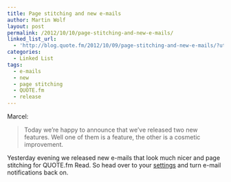```yaml
---
title: Page stitching and new e-mails
author: Martin Wolf
layout: post
permalink: /2012/10/10/page-stitching-and-new-e-mails/
linked_list_url:
  - 'http://blog.quote.fm/2012/10/09/page-stitching-and-new-e-mails/?utm_source=feedburner&utm_medium=feed&utm_campaign=Feed%3A+QUOTEfmBlog+%28QUOTE.fm+Blog%29'
categories:
  - Linked List
tags:
  - e-mails
  - new
  - page stitching
  - QUOTE.fm
  - release
---
```

<p class="linked-list-quote-author">
  Marcel:
</p>

> Today we’re happy to announce that we’ve released two new features. Well one of them is a feature, the other is a cosmetic improvement.

Yesterday evening we released new e-mails that look much nicer and page stitching for QUOTE.fm Read. So head over to your [settings][1] and turn e-mail notifications back on.

 [1]: http://quote.fm/user/settings#notifications